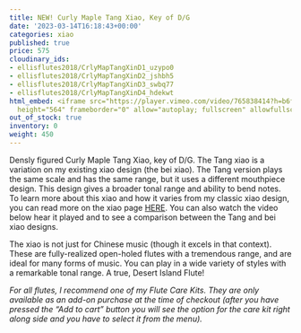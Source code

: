 ```yaml
---
title: NEW! Curly Maple Tang Xiao, Key of D/G
date: '2023-03-14T16:18:43+00:00'
categories: xiao
published: true
price: 575
cloudinary_ids:
- ellisflutes2018/CrlyMapTangXinD1_uzypo0
- ellisflutes2018/CrlyMapTangXinD2_jshbh5
- ellisflutes2018/CrlyMapTangXinD3_swbq77
- ellisflutes2018/CrlyMapTangXinD4_hdekwt
html_embed: <iframe src="https://player.vimeo.com/video/765838414?h=b6f5e4b5a1" width="640"
  height="564" frameborder="0" allow="autoplay; fullscreen" allowfullscreen></iframe>
out_of_stock: true
inventory: 0
weight: 450
---
```


Densly figured Curly Maple Tang Xiao, key of D/G.   The Tang xiao is a variation on my existing xiao design (the bei xiao).  The Tang version plays the same scale and has the same range, but it uses a different mouthpiece design.  This design gives a broader tonal range and ability to bend notes.  To learn more about this xiao and how it varies from my classic xiao design, you can read more on the xiao page [HERE](https://www.ellisflutes.com/world-flutes/xiao).  You can also watch the video below hear it played and to see a comparison between the Tang and bei xiao designs.

The xiao is not just for Chinese music (though it excels in that context). These are fully-realized open-holed flutes with a tremendous range, and are ideal for many forms of music. You can play in a wide variety of styles with a remarkable tonal range. A true, Desert Island Flute! 

*For all flutes, I recommend one of my Flute Care Kits. They are only available as an add-on purchase at the time of checkout (after you have pressed the “Add to cart” button you will see the option for the care kit right along side and you have to select it from the menu).*